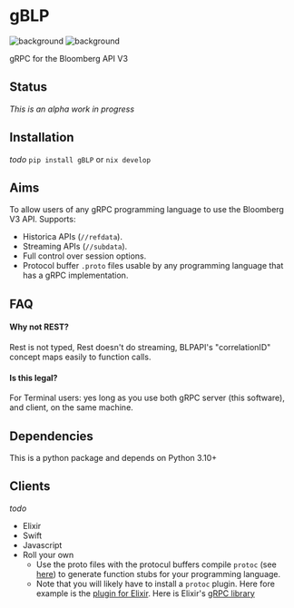 # gBLP

![background](images/finvids.gif#gh-dark-mode-only)
![background](images/finvids.gif#gh-light-mode-only)

gRPC for the Bloomberg API V3

## Status
_This is an alpha work in progress_

## Installation
_todo_
`pip install gBLP` or
`nix develop`

## Aims 
To allow users of any gRPC programming language to use the Bloomberg V3 API. 
Supports:
* Historica APIs (`//refdata`).
* Streaming APIs (`//subdata`).
* Full control over session options. 
* Protocol buffer `.proto` files usable by any programming language that has a gRPC implementation.

## FAQ
#### Why not REST?
Rest is not typed, Rest doesn't do streaming, BLPAPI's "correlationID" concept maps easily to function calls. 
#### Is this legal?
For Terminal users: yes long as you use both gRPC server (this software), and client, on the same machine. 

## Dependencies
This is a python package and depends on Python 3.10+

## Clients
_todo_
* Elixir
* Swift
* Javascript
* Roll your own
    * Use the proto files with the protocul buffers compile `protoc` (see [here](https://grpc.io/docs/protoc-installation/)) to generate function stubs for your programming language.
    * Note that you will likely have to install a `protoc` plugin. Here fore example is the [plugin for Elixir](https://github.com/brexhq/protobuf-elixir). Here is Elixir's [gRPC library](https://github.com/elixir-grpc/grpc)
 

